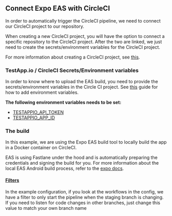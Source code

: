 ## Connect Expo EAS with CircleCI

In order to automatically trigger the CircleCI pipeline, we need to connect our CircleCI project to our repository.

When creating a new CircleCI project, you will have the option to connect a specific repository to the CircleCI project. After the two are linked, we just need to create the secrets/environment variables for the CircleCI project.

For more information about creating a CircleCI project, see [this](https://circleci.com/docs/create-project/).

### TestApp.io / CircleCI Secrets/Environment variables

In order to know where to upload the EAS build, you need to provide the secrets/environment variables in the Circle CI project. See [this](https://circleci.com/docs/set-environment-variable/#set-an-environment-variable-in-a-project) guide for how to add environment variables.

**The following environment variables needs to be set:**

- [TESTAPPIO_API_TOKEN](https://portal.testapp.io/settings/api-credentials)
- [TESTAPPIO_APP_ID](https://portal.testapp.io/apps?to=app-integrations&tab=releases)

### The build

In this example, we are using the Expo EAS build tool to locally build the app in a Docker container on CircleCI.

EAS is using Fastlane under the hood and is automatically preparing the credentials and signing the build for you. For more information about the local EAS Android build process, refer to the [expo docs](https://docs.expo.dev/build-reference/android-builds/).

#### [Filters](https://support.circleci.com/hc/en-us/articles/115015953868-Filter-workflows-by-branch-)

In the example configuration, if you look at the workflows in the config, we have a filter to only start the pipeline when the staging branch is changing. If you need to listen for code changes in other branches, just change this value to match your own branch name
